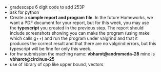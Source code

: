 - gradescape 6 digit code to add 253P
- ask for python
- Create a __sample report and program file__. In the future Homeworks, we want a PDF document for your report, but for this week, you may use the __typescript__ you created in the previous step. The report should include screenshots showing you can make the program (using make which calls g++) and run the program under valgrind and that it produces the correct result and that there are no valgrind errors, but this typescript will be fine for only this week. 
- for hw submission the maching name: __vbharot@andromeda-28__ mine is __vbharot@circinus-25__
- use of library of cpp like upper bound, vectors
